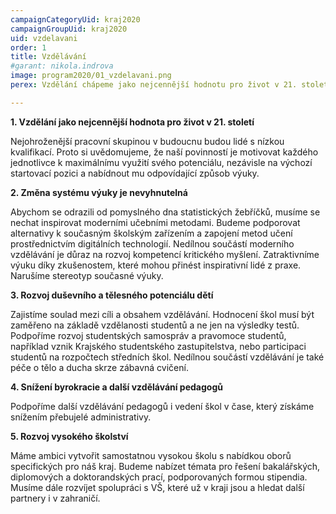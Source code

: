 ```yaml
---
campaignCategoryUid: kraj2020
campaignGroupUid: kraj2020
uid: vzdelavani
order: 1
title: Vzdělávání
#garant: nikola.indrova
image: program2020/01_vzdelavani.png
perex: Vzdělání chápeme jako nejcennější hodnotu pro život v 21. století

---
```

**1.  Vzdělání jako nejcennější hodnota pro život v 21. století**
    
Nejohroženější pracovní skupinou v budoucnu budou lidé s nízkou kvalifikací. Proto si uvědomujeme, že naší povinností je motivovat každého jednotlivce k maximálnímu využití svého potenciálu, nezávisle na výchozí startovací pozici a nabídnout mu odpovídající způsob výuky.
    

**2.  Změna systému výuky je nevyhnutelná**
    

Abychom se odrazili od pomyslného dna statistických žebříčků, musíme se nechat inspirovat moderními učebními metodami. Budeme podporovat alternativy k současným školským zařízením a zapojení metod učení prostřednictvím digitálních technologií. Nedílnou součástí moderního vzdělávání je důraz na rozvoj kompetencí kritického myšlení. Zatraktivníme výuku díky zkušenostem, které mohou přinést inspirativní lidé z praxe. Narušíme stereotyp současné výuky.
    

**3.  Rozvoj duševního a tělesného potenciálu dětí**
    
Zajistíme soulad mezi cíli a obsahem vzdělávání. Hodnocení škol musí být zaměřeno na základě vzdělanosti studentů a ne jen na výsledky testů. Podpoříme rozvoj studentských samospráv a pravomoce studentů, například vznik Krajského studentského zastupitelstva, nebo participaci studentů na rozpočtech středních škol. Nedílnou součástí vzdělávání je také péče o tělo a ducha skrze zábavná cvičení.
    

**4.  Snížení byrokracie a další vzdělávání pedagogů**
    
Podpoříme další vzdělávání pedagogů i vedení škol v čase, který získáme snížením přebujelé administrativy.
    

**5.  Rozvoj vysokého školství**
    
Máme ambici vytvořit samostatnou vysokou školu s nabídkou oborů specifických pro náš kraj. Budeme nabízet témata pro řešení bakalářských, diplomových a doktorandských prací, podporovaných formou stipendia. Musíme dále rozvíjet spolupráci s VŠ, které už v kraji jsou a hledat další partnery i v zahraničí.
